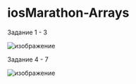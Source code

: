 # iosMarathon-Arrays

Задание 1 - 3

![изображение](https://github.com/Ziklson/iosMarathon-Arrays/assets/96010534/cf372cc8-cab5-4562-82e3-dbe97d12d6ab)


Задание 4 - 7

![изображение](https://github.com/Ziklson/iosMarathon-Arrays/assets/96010534/552232ce-ea2e-49f1-b8ab-a4655aa1b4b3)

